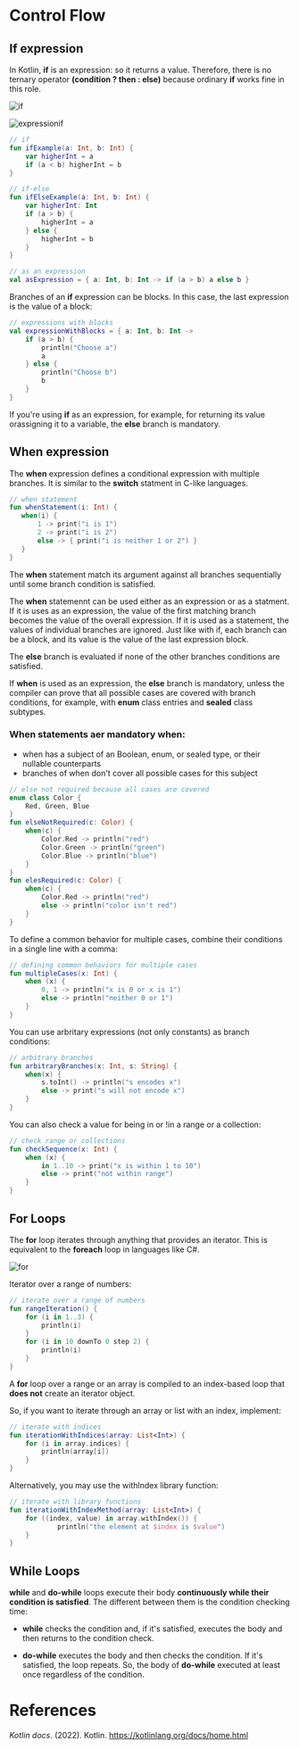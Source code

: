 # Control Flow 

## If expression 
In Kotlin, **if** is an expression: so it returns a value. Therefore, there is no ternary operator **(condition ? then : else)** because ordinary **if** works fine in this role. 

![if](https://user-images.githubusercontent.com/109105989/196064958-6986c6bf-ff4b-41c9-afcf-cb0e59f7d697.png)

![expressionif](https://user-images.githubusercontent.com/109105989/196064959-d3c50ad7-98c2-4ba1-86c1-e8f9a0bac1d6.png)

``` kotlin
// if
fun ifExample(a: Int, b: Int) {
    var higherInt = a
    if (a < b) higherInt = b
}

// if-else
fun ifElseExample(a: Int, b: Int) {
    var higherInt: Int
    if (a > b) {
        higherInt = a
    } else {
        higherInt = b
    }
}

// as an expression
val asExpression = { a: Int, b: Int -> if (a > b) a else b }
``` 

Branches of an **if** expression can be blocks. In this case, the last expression is the value of a block: 

``` kotlin 
// expressions with blocks 
val expressionWithBlocks = { a: Int, b: Int -> 
    if (a > b) {
        println("Choose a")
        a 
    } else {
        println("Choose b")
        b
    }
}
``` 

If you're using **if** as an expression, for example, for returning its value orassigning it to a variable, the **else** branch is mandatory. 

## When expression 
The **when** expression defines a conditional expression with multiple branches. It is similar to the **switch** statment in C-like languages. 

``` kotlin 
// when statement
fun whenStatement(i: Int) {
   when(i) {
       1 -> print("i is 1")
       2 -> print("i is 2")
       else -> { print("i is neither 1 or 2") }
   }
}
``` 

The **when** statement match its argument against all branches sequentially until some branch condition is satisfied. 

The **when** statemennt can be used either as an expression or as a statment. If it is uses as an expression, the value of the first matching branch becomes the value of the overall expression. If it is used as a statement, the values of individual branches are ignored. Just like with if, each branch can be a block, and its value is the value of the last expression block. 

The **else** branch is evaluated if none of the other branches conditions are satisfied. 

If **when** is used as an expression, the **else** branch is mandatory, unless the compiler can prove that all possible cases are covered with branch conditions, for example, with **enum** class entries and **sealed** class subtypes. 

### When statements aer mandatory when: 
- when has a subject of an Boolean, enum, or sealed type, or their nullable counterparts 
- branches of when don't cover all possible cases for this subject

``` kotlin 
// else not required because all cases are covered
enum class Color {
    Red, Green, Blue
}
fun elseNotRequired(c: Color) {
    when(c) {
        Color.Red -> println("red")
        Color.Green -> println("green")
        Color.Blue -> println("blue")
    }
}
fun elesRequired(c: Color) {
    when(c) {
        Color.Red -> println("red")
        else -> println("color isn't red")
    }
}
``` 

To define a common behavior for multiple cases, combine their conditions in a single line with a comma: 
``` kotlin
// defining common behaviors for multiple cases
fun multipleCases(x: Int) {
    when (x) {
        0, 1 -> println("x is 0 or x is 1")
        else -> println("neither 0 or 1")
    }
}
``` 
 
You can use arbritary expressions (not only constants) as branch conditions: 
``` kotlin 
// arbitrary branches
fun arbitraryBranches(x: Int, s: String) {
    when(x) {
        s.toInt() -> println("s encodes x")
        else -> print("s will not encode x")
    }
}
``` 

You can also check a value for being in or !in a range or a collection: 
``` kotlin 
// check range or collections 
fun checkSequence(x: Int) {
    when (x) {
        in 1..10 -> print("x is within 1 to 10")
        else -> print("not within range")
    }
}
``` 

## For Loops 
The **for** loop iterates through anything that provides an iterator. This is equivalent to the **foreach** loop in languages like C#. 

![for](https://user-images.githubusercontent.com/109105989/196064676-f04a800b-3955-4350-b84d-7c4d278b5412.png)

Iterator over a range of numbers: 
``` kotlin 
// iterate over a range of numbers 
fun rangeIteration() {
    for (i in 1..3) { 
        println(i) 
    } 
    for (i in 10 downTo 0 step 2) { 
        println(i) 
    } 
}
``` 

A **for** loop over a range or an array is compiled to an index-based loop that **does not** create an iterator object. 

So, if you want to iterate through an array or list with an index, implement: 
``` kotlin 
// iterate with indices 
fun iterationWithIndices(array: List<Int>) { 
    for (i in array.indices) {
        println(array[i])
    }
}
``` 

Alternatively, you may use the withIndex library function: 
``` kotlin 
// iterate with library functions 
fun iterationWithIndexMethod(array: List<Int>) { 
    for ((index, value) in array.withIndex()) {
            println("the element at $index is $value")
    }
}
``` 

## While Loops 
**while** and **do-while** loops execute their body **continuously while their condition is satisfied**. The different between them is the condition checking time: 

- **while** checks the condition and, if it's satisfied, executes the body and then returns to the condition check. 

- **do-while** executes the body and then checks the condition. If it's satisfied, the loop repeats. So, the body of **do-while** executed at least once regardless of the condition. 

# References 
*Kotlin docs*. (2022). Kotlin. <https://kotlinlang.org/docs/home.html> 
